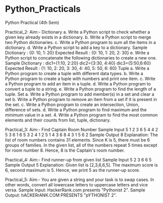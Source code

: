 # Python_Practicals
Python Practical (4th Sem)

Practical_2:
Aim:- Dictionary
      a. Write a Python script to check whether a given key already exists in a
      dictionary.
      b. Write a Python script to merge two Python dictionaries.
      c. Write a Python program to sum all the items in a dictionary.
      d. Write a Python script to add a key to a dictionary.
      Sample Dictionary : {0: 10, 1: 20}
      Expected Result : {0: 10, 1: 20, 2: 30}
      e. Write a Python script to concatenate the following dictionaries to create a
      new one.
      Sample Dictionary :
      dic1={1:10, 2:20}
      dic2={3:30, 4:40}
      dic3={5:50,6:60}
      Expected Result : {1: 10, 2: 20, 3: 30, 4: 40, 5: 50, 6: 60}
      Tuple
      a. Write a Python program to create a tuple with different data types.
      b. Write a Python program to create a tuple with numbers and print one item.
      c. Write a Python program to add an item in a tuple.
      d. Write a Python program to convert a tuple to a string.
      e. Write a Python program to find the length of a tuple.
      Set
      a. Write a Python program to add member(s) in a set and clear a set
      b. Write a Python program to remove an item from a set if it is present in the
      set.
      c. Write a Python program to create an intersection, Union, difference of sets.
      d. Write a Python program to find maximum and the minimum value in a set.
      4. Write a Python program to find the most common elements and their counts
      from list, tuple, dictionary.
      
      
Practical_3:
Aim:- Find Captain Room Number
      Sample Input
      5
      1 2 3 6 5 4 4 2 5 3 6 1 6 5 3 2 4 1 2 5 1 4 3 6 8 4 3 1 5 6 2
      Sample Output
      8
      Explanation: The list of room numbers contains 31 elements. Since K is 5, there
      must be 6 groups of families. In the given list, all of the numbers repeat 5 times
      except for room number 8.
      Hence, 8 is the Captain's room number.
     
     
 Practical_4:
 Aim:- Find runner-up from given list
       Sample Input
       5
       2 3 6 6 5
       Sample Output
       5
       Explanation: Given list is [2,3,6,6,5]. The maximum score is 6, second
       maximum is 5. Hence, we print 5 as the runner-up score.
       
       
Practical_5:
 Aim:- You are given a string and your task is to swap cases. In other words, convert
       all lowercase letters to uppercase letters and vice versa.
       Sample Input: HackerRank.com presents "Pythonist 2".
       Sample Output: hACKERrANK.COM PRESENTS "pYTHONIST 2".     
       
       
